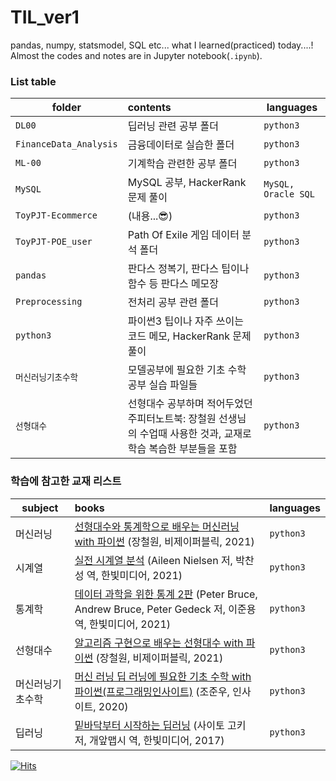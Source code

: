 # TIL_ver1
pandas, numpy, statsmodel, SQL etc... what I learned(practiced) today....!  
Almost the codes and notes are in Jupyter notebook(`.ipynb`).

### List table
| folder | contents | languages |
|---|:---|---|
| `DL00` | 딥러닝 관련 공부 폴더 | `python3` |
| `FinanceData_Analysis` | 금융데이터로 실습한 폴더 | `python3` |
| `ML-00` | 기계학습 관련한 공부 폴더 | `python3` |
| `MySQL` |  MySQL 공부, HackerRank 문제 풀이 | `MySQL, Oracle SQL` |
| `ToyPJT-Ecommerce` | (내용...😎) | `python3` |
| `ToyPJT-POE_user` | Path Of Exile 게임 데이터 분석 폴더 | `python3` |
| `pandas` | 판다스 정복기, 판다스 팁이나 함수 등 판다스 메모장 | `python3` |
| `Preprocessing` | 전처리 공부 관련 폴더 | `python3` |
| `python3` | 파이썬3 팁이나 자주 쓰이는 코드 메모, HackerRank 문제 풀이 | `python3` |
| `머신러닝기초수학` | 모델공부에 필요한 기초 수학 공부 실습 파일들 | `python3` |
| `선형대수` | 선형대수 공부하며 적어두었던 주피터노트북: 장철원 선생님의 수업때 사용한 것과, 교재로 학습 복습한 부분들을 포함 | `python3` |


### 학습에 참고한 교재 리스트
| subject | books | languages |
|---|:---|---|
| 머신러닝 | [선형대수와 통계학으로 배우는 머신러닝 with 파이썬](http://www.kyobobook.co.kr/product/detailViewKor.laf?mallGb=KOR&ejkGb=KOR&barcode=9791165920395&orderClick=SPY) (장철원, 비제이퍼블릭, 2021) | `python3` |
| 시계열 |  [실전 시계열 분석](http://www.kyobobook.co.kr/product/detailViewKor.laf?ejkGb=KOR&mallGb=KOR&barcode=9791162244081&orderClick=LEA&Kc=) (Aileen Nielsen 저, 박찬성 역, 한빛미디어, 2021) | `python3` |
| 통계학 |  [데이터 과학을 위한 통계 2판](http://www.kyobobook.co.kr/product/detailViewKor.laf?mallGb=KOR&ejkGb=KOR&barcode=9791162244180&orderClick=JAj) (Peter Bruce, Andrew Bruce, Peter Gedeck 저, 이준용 역, 한빛미디어, 2021) | `python3` |
| 선형대수 |  [알고리즘 구현으로 배우는 선형대수 with 파이썬](http://www.kyobobook.co.kr/product/detailViewKor.laf?ejkGb=KOR&mallGb=KOR&barcode=9791165921125&orderClick=LOA&Kc=) (장철원, 비제이퍼블릭, 2021) | `python3` |
| 머신러닝기초수학 | [머신 러닝 딥 러닝에 필요한 기초 수학 with 파이썬(프로그래밍인사이트)](http://www.kyobobook.co.kr/product/detailViewKor.laf?ejkGb=KOR&mallGb=KOR&barcode=9788966262854&orderClick=LEa&Kc=) (조준우, 인사이트, 2020) | `python3` |
| 딥러닝 | [밑바닥부터 시작하는 딥러닝](http://www.kyobobook.co.kr/product/detailViewKor.laf?ejkGb=KOR&mallGb=KOR&barcode=9788968484636&orderClick=LEA&Kc=) (사이토 고키 저, 개앞맵시 역, 한빛미디어, 2017) | `python3` |


[![Hits](https://hits.seeyoufarm.com/api/count/incr/badge.svg?url=https%3A%2F%2Fgithub.com%2FAngela-Park-JE%2FTIL_ver1&count_bg=%232A7849&title_bg=%231D1C1C&icon=ulule.svg&icon_color=%23E7E7E7&title=hits&edge_flat=false)](https://hits.seeyoufarm.com)


